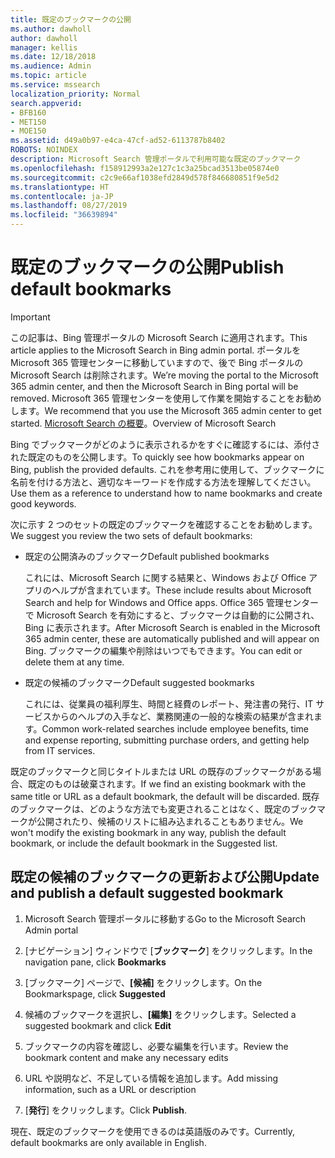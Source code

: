 ```yaml
---
title: 既定のブックマークの公開
ms.author: dawholl
author: dawholl
manager: kellis
ms.date: 12/18/2018
ms.audience: Admin
ms.topic: article
ms.service: mssearch
localization_priority: Normal
search.appverid:
- BFB160
- MET150
- MOE150
ms.assetid: d49a0b97-e4ca-47cf-ad52-6113787b8402
ROBOTS: NOINDEX
description: Microsoft Search 管理ポータルで利用可能な既定のブックマーク
ms.openlocfilehash: f158912993a2e127c1c3a25bcad3513be05874e0
ms.sourcegitcommit: c2c9e66af1038efd2849d578f846680851f9e5d2
ms.translationtype: HT
ms.contentlocale: ja-JP
ms.lasthandoff: 08/27/2019
ms.locfileid: "36639894"
---
```

# <a name="publish-default-bookmarks"></a><span data-ttu-id="27e74-103">既定のブックマークの公開</span><span class="sxs-lookup"><span data-stu-id="27e74-103">Publish default bookmarks</span></span>

> [!IMPORTANT]
> <span data-ttu-id="27e74-104">この記事は、Bing 管理ポータルの Microsoft Search に適用されます。</span><span class="sxs-lookup"><span data-stu-id="27e74-104">This article applies to the Microsoft Search in Bing admin portal.</span></span> <span data-ttu-id="27e74-105">ポータルを Microsoft 365 管理センターに移動していますので、後で Bing ポータルの Microsoft Search は削除されます。</span><span class="sxs-lookup"><span data-stu-id="27e74-105">We’re moving the portal to the Microsoft 365 admin center, and then the Microsoft Search in Bing portal will be removed.</span></span> <span data-ttu-id="27e74-106">Microsoft 365 管理センターを使用して作業を開始することをお勧めします。</span><span class="sxs-lookup"><span data-stu-id="27e74-106">We recommend that you use the Microsoft 365 admin center to get started.</span></span> <span data-ttu-id="27e74-107">[Microsoft Search の概要](overview-microsoft-search.md)。</span><span class="sxs-lookup"><span data-stu-id="27e74-107">Overview of Microsoft Search</span></span>

<span data-ttu-id="27e74-108">Bing でブックマークがどのように表示されるかをすぐに確認するには、添付された既定のものを公開します。</span><span class="sxs-lookup"><span data-stu-id="27e74-108">To quickly see how bookmarks appear on Bing, publish the provided defaults.</span></span> <span data-ttu-id="27e74-109">これを参考用に使用して、ブックマークに名前を付ける方法と、適切なキーワードを作成する方法を理解してください。</span><span class="sxs-lookup"><span data-stu-id="27e74-109">Use them as a reference to understand how to name bookmarks and create good keywords.</span></span>
  
<span data-ttu-id="27e74-110">次に示す 2 つのセットの既定のブックマークを確認することをお勧めします。</span><span class="sxs-lookup"><span data-stu-id="27e74-110">We suggest you review the two sets of default bookmarks:</span></span>
  
- <span data-ttu-id="27e74-111">既定の公開済みのブックマーク</span><span class="sxs-lookup"><span data-stu-id="27e74-111">Default published bookmarks</span></span>
    
    <span data-ttu-id="27e74-112">これには、Microsoft Search に関する結果と、Windows および Office アプリのヘルプが含まれています。</span><span class="sxs-lookup"><span data-stu-id="27e74-112">These include results about Microsoft Search and help for Windows and Office apps.</span></span> <span data-ttu-id="27e74-113">Office 365 管理センターで Microsoft Search を有効にすると、ブックマークは自動的に公開され、Bing に表示されます。</span><span class="sxs-lookup"><span data-stu-id="27e74-113">After Microsoft Search is enabled in the Microsoft 365 admin center, these are automatically published and will appear on Bing.</span></span> <span data-ttu-id="27e74-114">ブックマークの編集や削除はいつでもできます。</span><span class="sxs-lookup"><span data-stu-id="27e74-114">You can edit or delete them at any time.</span></span>
    
- <span data-ttu-id="27e74-115">既定の候補のブックマーク</span><span class="sxs-lookup"><span data-stu-id="27e74-115">Default suggested bookmarks</span></span>
    
    <span data-ttu-id="27e74-116">これには、従業員の福利厚生、時間と経費のレポート、発注書の発行、IT サービスからのヘルプの入手など、業務関連の一般的な検索の結果が含まれます。</span><span class="sxs-lookup"><span data-stu-id="27e74-116">Common work-related searches include employee benefits, time and expense reporting, submitting purchase orders, and getting help from IT services.</span></span>
    
<span data-ttu-id="27e74-117">既定のブックマークと同じタイトルまたは URL の既存のブックマークがある場合、既定のものは破棄されます。</span><span class="sxs-lookup"><span data-stu-id="27e74-117">If we find an existing bookmark with the same title or URL as a default bookmark, the default will be discarded.</span></span> <span data-ttu-id="27e74-118">既存のブックマークは、どのような方法でも変更されることはなく、既定のブックマークが公開されたり、候補のリストに組み込まれることもありません。</span><span class="sxs-lookup"><span data-stu-id="27e74-118">We won't modify the existing bookmark in any way, publish the default bookmark, or include the default bookmark in the Suggested list.</span></span>
  
## <a name="update-and-publish-a-default-suggested-bookmark"></a><span data-ttu-id="27e74-119">既定の候補のブックマークの更新および公開</span><span class="sxs-lookup"><span data-stu-id="27e74-119">Update and publish a default suggested bookmark</span></span>

1. <span data-ttu-id="27e74-120">Microsoft Search 管理ポータルに移動する</span><span class="sxs-lookup"><span data-stu-id="27e74-120">Go to the Microsoft Search Admin portal</span></span>
    
2. <span data-ttu-id="27e74-121">[ナビゲーション] ウィンドウで [**ブックマーク**] をクリックします。</span><span class="sxs-lookup"><span data-stu-id="27e74-121">In the navigation pane, click **Bookmarks**</span></span>
    
3. <span data-ttu-id="27e74-122">[ブックマーク] ページで、**[候補]** をクリックします。</span><span class="sxs-lookup"><span data-stu-id="27e74-122">On the Bookmarkspage, click **Suggested**</span></span>
    
4. <span data-ttu-id="27e74-123">候補のブックマークを選択し、**[編集]** をクリックします。</span><span class="sxs-lookup"><span data-stu-id="27e74-123">Selected a suggested bookmark and click **Edit**</span></span>
    
5. <span data-ttu-id="27e74-124">ブックマークの内容を確認し、必要な編集を行います。</span><span class="sxs-lookup"><span data-stu-id="27e74-124">Review the bookmark content and make any necessary edits</span></span>
    
6. <span data-ttu-id="27e74-125">URL や説明など、不足している情報を追加します。</span><span class="sxs-lookup"><span data-stu-id="27e74-125">Add missing information, such as a URL or description</span></span>
    
7. <span data-ttu-id="27e74-126">[**発行**] をクリックします。</span><span class="sxs-lookup"><span data-stu-id="27e74-126">Click **Publish**.</span></span>
    
<span data-ttu-id="27e74-127">現在、既定のブックマークを使用できるのは英語版のみです。</span><span class="sxs-lookup"><span data-stu-id="27e74-127">Currently, default bookmarks are only available in English.</span></span> 

  

